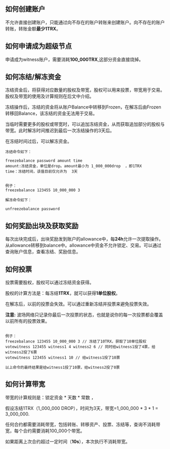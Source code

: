 ## 如何创建账户

不允许直接创建账户，只能通过向不存在的账户转账来创建账户。向不存在的账户转账，转账金额**最少1TRX**。
 
## 如何申请成为超级节点
申请成为witness账户，需要消耗**100_000TRX**,这部分资金直接烧掉。

## 如何冻结/解冻资金
冻结资金后，将获得对应数量的股权及带宽，股权可以用来投票，带宽用于交易。股权及带宽的使用及计算规则在后文中介绍。

冻结操作后，冻结的资金将从账户Balance中转移到Frozen，在解冻后由Frozen转移回Balance，该冻结的资金无法用于交易。

当临时需要更多的股权或带宽时，可以追加冻结资金，从而获取追加部分的股权与带宽。此时解冻时间推迟到最后一次冻结操作的3天后。

在冻结时间过后，可以解冻资金。

 
```
冻结命令如下：

freezebalance password amount time
amount:冻结资金，单位是drop。amount最小为 1_000_000drop  ，即1TRX
time：冻结时间，该值目前仅允许为  3天


例子：
freezebalance 123455 10_000_000 3

解冻命令如下：

unfreezebalance password
```


## 如何奖励出块及获取奖励
每次出块完成后，出块奖励发到账户的allowance中，每**24h**允许一次提取操作。从allowance转移到balance中。allowance中资金不允许锁定、交易。可以通过查询账户信息，查看冻结、奖励信息。

## 如何投票
投票需要股权，股权可以通过冻结资金获得。

股权的计算方法是：每冻结**1TRX**，就可以获得**1单位股权**。

在解冻后，以前的投票会失效。可以通过重新冻结并投票来避免投票失效。

**注意:** 波场网络只记录你最后一次投票的状态，也就是说你的每一次投票都会覆盖以前所有的投票效果。

```

例子：
freezebalance 123455 10_000_000 3 // 冻结了10TRX，获取了10单位股权
votewitness 123455 witness1 4 witness2 6 // 同时给witness1投了4票，给witness2投了6票
votewitness 123455 witness1 10 // 给witness1投了10票

以上命令的最终结果是给witness1投了10票，给witness2投了0票
```

## 如何计算带宽

带宽的计算规则是：锁定资金 * 天数 * 常数 ，

假设冻结1TRX（1_000_000 DROP），时间为3天，带宽=1_000_000 * 3 * 1 = 3_000_000.

任何合约都需要消耗带宽，包括转账、转移资产、投票、冻结等，查询不消耗带宽，每个合约需要消耗100_000个带宽。

如果距离上次合约超过一定时间（**10s**），本次执行不消耗带宽。


